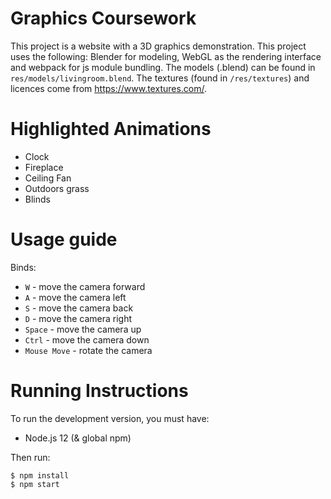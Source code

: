 # Graphics Coursework

This project is a website with a 3D graphics demonstration. This project uses the following: Blender for modeling,
WebGL as the rendering interface and webpack for js module bundling. The models (.blend) can be found in 
`res/models/livingroom.blend`. The textures (found in `/res/textures`) and licences come from https://www.textures.com/. 

# Highlighted Animations
- Clock
- Fireplace
- Ceiling Fan
- Outdoors grass
- Blinds

# Usage guide

Binds:
 + `W` - move the camera forward
 + `A` - move the camera left
 + `S` - move the camera back 
 + `D` - move the camera right
 + `Space` - move the camera up
 + `Ctrl` - move the camera down
+ `Mouse Move` - rotate the camera

# Running Instructions

To run the development version, you must have:

+ Node.js 12 (& global npm)
 
Then run:
 
```shell script
$ npm install
$ npm start
```
